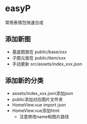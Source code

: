 # easyP
常用表情包快速合成


## 添加新图

- 基底图放在 public/base/xxx
- 子图元放在 public/item/xxx
- 手动更新 src/assets/index_xxx.json


## 添加新的分类
- assets/index_xxx.json添加json
- public添加对应图片文件夹
- HomeView.vue import json
- HomeView.vue添加html
  - 注意修改name和图片路径